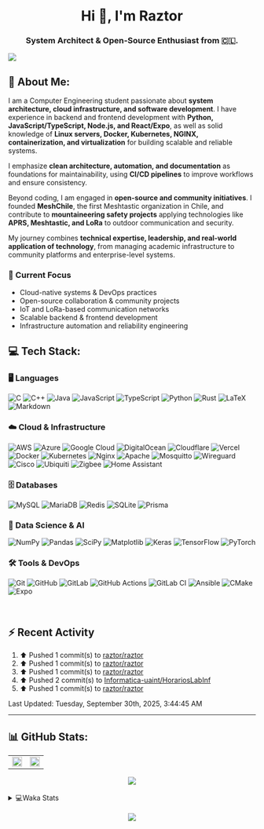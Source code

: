 <h1 align="center">Hi 👋, I'm Raztor</h1>
<h3 align="center">System Architect & Open-Source Enthusiast from 🇨🇱.</h3>


![](https://komarev.com/ghpvc/?username=raztor)
    

## 💫 About Me:
I am a Computer Engineering student passionate about **system architecture, cloud infrastructure, and software development**. I have experience in backend and frontend development with **Python, JavaScript/TypeScript, Node.js, and React/Expo**, as well as solid knowledge of **Linux servers, Docker, Kubernetes, NGINX, containerization, and virtualization** for building scalable and reliable systems.  

I emphasize **clean architecture, automation, and documentation** as foundations for maintainability, using **CI/CD pipelines** to improve workflows and ensure consistency.  

Beyond coding, I am engaged in **open-source and community initiatives**. I founded **MeshChile**, the first Meshtastic organization in Chile, and contribute to **mountaineering safety projects** applying technologies like **APRS, Meshtastic, and LoRa** to outdoor communication and security.  

My journey combines **technical expertise, leadership, and real-world application of technology**, from managing academic infrastructure to community platforms and enterprise-level systems.  

### 🚀 Current Focus  
- Cloud-native systems & DevOps practices  
- Open-source collaboration & community projects  
- IoT and LoRa-based communication networks  
- Scalable backend & frontend development  
- Infrastructure automation and reliability engineering  


## 💻 Tech Stack:

### 🖥️ Languages
![C](https://img.shields.io/badge/c-%2300599C.svg?style=for-the-badge&logo=c&logoColor=white) 
![C++](https://img.shields.io/badge/c++-%2300599C.svg?style=for-the-badge&logo=c%2B%2B&logoColor=white) 
![Java](https://img.shields.io/badge/java-%23ED8B00.svg?style=for-the-badge&logo=openjdk&logoColor=white) 
![JavaScript](https://img.shields.io/badge/javascript-%23323330.svg?style=for-the-badge&logo=javascript&logoColor=%23F7DF1E) 
![TypeScript](https://img.shields.io/badge/typescript-%23007ACC.svg?style=for-the-badge&logo=typescript&logoColor=white) 
![Python](https://img.shields.io/badge/python-3670A0?style=for-the-badge&logo=python&logoColor=ffdd54) 
![Rust](https://img.shields.io/badge/rust-%23000000.svg?style=for-the-badge&logo=rust&logoColor=white) 
![LaTeX](https://img.shields.io/badge/latex-%23008080.svg?style=for-the-badge&logo=latex&logoColor=white) 
![Markdown](https://img.shields.io/badge/markdown-%23000000.svg?style=for-the-badge&logo=markdown&logoColor=white) 

### ☁️ Cloud & Infrastructure
![AWS](https://img.shields.io/badge/AWS-%23FF9900.svg?style=for-the-badge&logo=amazon-aws&logoColor=white) 
![Azure](https://img.shields.io/badge/azure-%230072C6.svg?style=for-the-badge&logo=microsoftazure&logoColor=white) 
![Google Cloud](https://img.shields.io/badge/GoogleCloud-%234285F4.svg?style=for-the-badge&logo=google-cloud&logoColor=white) 
![DigitalOcean](https://img.shields.io/badge/DigitalOcean-%230167ff.svg?style=for-the-badge&logo=digitalOcean&logoColor=white) 
![Cloudflare](https://img.shields.io/badge/Cloudflare-F38020?style=for-the-badge&logo=Cloudflare&logoColor=white) 
![Vercel](https://img.shields.io/badge/vercel-%23000000.svg?style=for-the-badge&logo=vercel&logoColor=white) 
![Docker](https://img.shields.io/badge/docker-%230db7ed.svg?style=for-the-badge&logo=docker&logoColor=white) 
![Kubernetes](https://img.shields.io/badge/kubernetes-%23326ce5.svg?style=for-the-badge&logo=kubernetes&logoColor=white) 
![Nginx](https://img.shields.io/badge/nginx-%23009639.svg?style=for-the-badge&logo=nginx&logoColor=white) 
![Apache](https://img.shields.io/badge/apache-%23D42029.svg?style=for-the-badge&logo=apache&logoColor=white) 
![Mosquitto](https://img.shields.io/badge/mosquitto-%233C5280.svg?style=for-the-badge&logo=eclipsemosquitto&logoColor=white) 
![Wireguard](https://img.shields.io/badge/wireguard-%2388171A.svg?style=for-the-badge&logo=wireguard&logoColor=white) 
![Cisco](https://img.shields.io/badge/cisco-%23049fd9.svg?style=for-the-badge&logo=cisco&logoColor=black) 
![Ubiquiti](https://img.shields.io/badge/ubiquiti-%230559C9.svg?style=for-the-badge&logo=ubiquiti&logoColor=white) 
![Zigbee](https://img.shields.io/badge/zigbee-%23EB0443.svg?style=for-the-badge&logo=zigbee&logoColor=white) 
![Home Assistant](https://img.shields.io/badge/home%20assistant-%2341BDF5.svg?style=for-the-badge&logo=home-assistant&logoColor=white) 

### 🗄️ Databases
![MySQL](https://img.shields.io/badge/mysql-4479A1.svg?style=for-the-badge&logo=mysql&logoColor=white) 
![MariaDB](https://img.shields.io/badge/MariaDB-003545?style=for-the-badge&logo=mariadb&logoColor=white) 
![Redis](https://img.shields.io/badge/redis-%23DD0031.svg?style=for-the-badge&logo=redis&logoColor=white) 
![SQLite](https://img.shields.io/badge/sqlite-%2307405e.svg?style=for-the-badge&logo=sqlite&logoColor=white) 
![Prisma](https://img.shields.io/badge/Prisma-3982CE?style=for-the-badge&logo=Prisma&logoColor=white) 

### 🤖 Data Science & AI
![NumPy](https://img.shields.io/badge/numpy-%23013243.svg?style=for-the-badge&logo=numpy&logoColor=white) 
![Pandas](https://img.shields.io/badge/pandas-%23150458.svg?style=for-the-badge&logo=pandas&logoColor=white) 
![SciPy](https://img.shields.io/badge/SciPy-%230C55A5.svg?style=for-the-badge&logo=scipy&logoColor=%white) 
![Matplotlib](https://img.shields.io/badge/Matplotlib-%23ffffff.svg?style=for-the-badge&logo=Matplotlib&logoColor=black) 
![Keras](https://img.shields.io/badge/Keras-%23D00000.svg?style=for-the-badge&logo=Keras&logoColor=white) 
![TensorFlow](https://img.shields.io/badge/TensorFlow-%23FF6F00.svg?style=for-the-badge&logo=TensorFlow&logoColor=white) 
![PyTorch](https://img.shields.io/badge/PyTorch-%23EE4C2C.svg?style=for-the-badge&logo=PyTorch&logoColor=white) 

### 🛠️ Tools & DevOps
![Git](https://img.shields.io/badge/git-%23F05033.svg?style=for-the-badge&logo=git&logoColor=white) 
![GitHub](https://img.shields.io/badge/github-%23121011.svg?style=for-the-badge&logo=github&logoColor=white) 
![GitLab](https://img.shields.io/badge/gitlab-%23181717.svg?style=for-the-badge&logo=gitlab&logoColor=white) 
![GitHub Actions](https://img.shields.io/badge/github%20actions-%232671E5.svg?style=for-the-badge&logo=githubactions&logoColor=white) 
![GitLab CI](https://img.shields.io/badge/gitlab%20CI-%23181717.svg?style=for-the-badge&logo=gitlab&logoColor=white) 
![Ansible](https://img.shields.io/badge/ansible-%231A1918.svg?style=for-the-badge&logo=ansible&logoColor=white) 
![CMake](https://img.shields.io/badge/CMake-%23008FBA.svg?style=for-the-badge&logo=cmake&logoColor=white) 
![Expo](https://img.shields.io/badge/expo-1C1E24?style=for-the-badge&logo=expo&logoColor=#D04A37) 


<br/>  


## :zap: Recent Activity

<!--RECENT_ACTIVITY:start-->
1. ⬆️ Pushed 1 commit(s) to [raztor/raztor](https://github.com/raztor/raztor)
2. ⬆️ Pushed 1 commit(s) to [raztor/raztor](https://github.com/raztor/raztor)
3. ⬆️ Pushed 1 commit(s) to [raztor/raztor](https://github.com/raztor/raztor)
4. ⬆️ Pushed 2 commit(s) to [Informatica-uaint/HorariosLabInf](https://github.com/Informatica-uaint/HorariosLabInf)
5. ⬆️ Pushed 1 commit(s) to [raztor/raztor](https://github.com/raztor/raztor)
<!--RECENT_ACTIVITY:end-->

<!--RECENT_ACTIVITY:last_update-->
Last Updated: Tuesday, September 30th, 2025, 3:44:45 AM
<!--RECENT_ACTIVITY:last_update_end-->

---



## 📊 GitHub Stats:
<table><tr><td valign="top" width="50%">

<div align="center"><img src="https://readme-stats-rouge-eight.vercel.app/api?username=raztor&show_icons=true&count_private=true&hide_border=true&theme=github_dark" align="center" style="width: 100%" /></div>

</td><td valign="top" width="50%">
<div align="center"><img src="https://readme-stats-rouge-eight.vercel.app/api/top-langs/?username=raztor&hide_border=true&layout=compact&theme=github_dark" align="center" style="width: 100%" /></div>
</td></tr></table>    

<div align="center">
  <img src="https://nirzak-streak-stats.vercel.app/?user=raztor&theme=dark&hide_border=false" />
</div>


<br/>  

<details>
<summary> 💻Waka Stats</summary>
<br>
  
 <!--START_SECTION:waka-->
![Code Time](http://img.shields.io/badge/Code%20Time-469%20hrs%2016%20mins-blue)

![Lines of code](https://img.shields.io/badge/From%20Hello%20World%20I%27ve%20Written-619.0%20thousand%20lines%20of%20code-blue)

**I'm a Night 🦉** 

```text
🌞 Morning                98 commits          ███░░░░░░░░░░░░░░░░░░░░░░   11.15 % 
🌆 Daytime                252 commits         ███████░░░░░░░░░░░░░░░░░░   28.67 % 
🌃 Evening                346 commits         ██████████░░░░░░░░░░░░░░░   39.36 % 
🌙 Night                  183 commits         █████░░░░░░░░░░░░░░░░░░░░   20.82 % 
```


📊 **This Week I Spent My Time On** 

```text
💬 Programming Languages: 
TypeScript               7 hrs 23 mins       █████████████░░░░░░░░░░░░   50.36 % 
JSON                     1 hr 34 mins        ███░░░░░░░░░░░░░░░░░░░░░░   10.78 % 
YAML                     1 hr 26 mins        ██░░░░░░░░░░░░░░░░░░░░░░░   09.82 % 
Text                     1 hr 12 mins        ██░░░░░░░░░░░░░░░░░░░░░░░   08.25 % 
Markdown                 57 mins             ██░░░░░░░░░░░░░░░░░░░░░░░   06.54 % 

🔥 Editors: 
IntelliJ IDEA            10 hrs 42 mins      ██████████████████░░░░░░░   73.01 % 
PyCharm                  3 hrs 39 mins       ██████░░░░░░░░░░░░░░░░░░░   24.91 % 
WebStorm                 18 mins             █░░░░░░░░░░░░░░░░░░░░░░░░   02.08 % 

🐱‍💻 Projects: 
Expo-Deportes            10 hrs 42 mins      ██████████████████░░░░░░░   73.01 % 
Modelo_Testing_Fiscalia  2 hrs 28 mins       ████░░░░░░░░░░░░░░░░░░░░░   16.81 % 
bridge-openvpn           1 hr 10 mins        ██░░░░░░░░░░░░░░░░░░░░░░░   08.03 % 
ghisella                 18 mins             █░░░░░░░░░░░░░░░░░░░░░░░░   02.08 % 
Algebra-Lineal-Tareas    0 secs              ░░░░░░░░░░░░░░░░░░░░░░░░░   00.07 % 

💻 Operating System: 
Mac                      14 hrs 40 mins      █████████████████████████   100.00 % 
```


 Last Updated on 29/09/2025 18:46:13 UTC
<!--END_SECTION:waka-->

</details>



<!-- BLOG-POST-LIST:START -->  

<!-- BLOG-POST-LIST:END -->  

<br/>  

<div align="center"><img src="https://spotify-github-profile.kittinanx.com/api/view?uid=benjaxsp&cover_image=true&theme=novatorem&bar_color=53b14f&bar_color_cover=true" /></div>  


<br/>  

<br/>  

<br />
